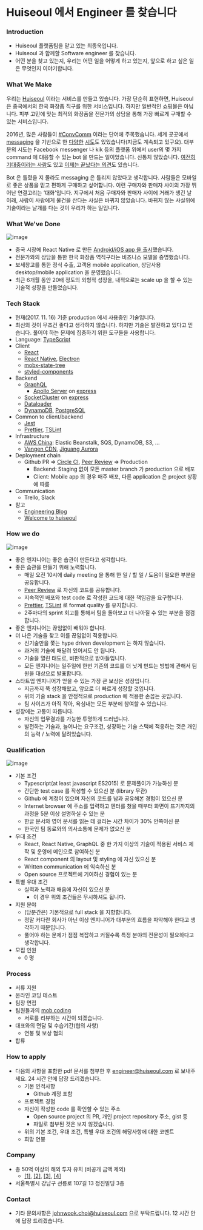 # Huiseoul 에서 Engineer 를 찾습니다

### Introduction

- Huiseoul 플랫폼팀을 맡고 있는 최종욱입니다.
- Huiseoul 과 함께할 Software engineer 를 찾습니다.
- 어떤 분을 찾고 있는지, 우리는 어떤 일을 어떻게 하고 있는지, 앞으로 하고 싶은 일은 무엇인지 이야기합니다.

### What We Make

우리는 [Huiseoul](http://www.huiseoul.com/) 이라는 서비스를 만들고 있습니다. 가장 단순히 표현하면, Huiseoul 은 중국에서의 한국 화장품 직구를 위한 서비스입니다. 하지만 일반적인 쇼핑몰은 아닙니다. 피부 고민에 맞는 최적의 화장품을 전문가의 상담을 통해 가장 빠르게 구매할 수 있는 서비스입니다.

2016년, 많은 사람들이 [#ConvComm](https://medium.com/chris-messina/2016-will-be-the-year-of-conversational-commerce-1586e85e3991) 이라는 단어에 주목했습니다. 세계 곳곳에서 [messaging](https://medium.com/@Operator/the-messaging-future-is-here-and-its-going-to-change-everything-99e29bcff68e) 을 기반으로 한 [다양한](http://adage.com/article/digital/wechat-teaches-future-social-commerce/306765/) [시도](http://www.koreaherald.com/view.php?ud=20170215000895)도 있었습니다(지금도 계속되고 있구요). 대부분의 시도는 Facebook messenger 나 kik 등의 플랫폼 위에서 user의 몇 가지 command 에 대응할 수 있는 bot 을 만드는 일이었습니다. 신통치 않았습니다. [여전히 기대중이라는 사람](https://medium.com/chris-messina/2016-will-be-the-year-of-conversational-commerce-1586e85e3991)도 있고 [이제는 끝났다는 의견](http://www.looah.com/article/view/2061)도 있습니다.

Bot 은 틀렸을 지 몰라도 messaging 은 틀리지 않았다고 생각합니다. 사람들은 모바일로 좋은 상품을 믿고 편하게 구매하고 싶어합니다. 이런 구매자와 판매자 사이의 가장 뛰어난 연결고리는 ‘대화'입니다. 지구에서 처음 구매자와 판매자 사이에 거래가 생긴 날 이래, 사람이 사람에게 물건을 산다는 사실은 바뀌지 않았습니다. 바뀌지 않는 사실위에 기술이라는 날개를 다는 것이 우리가 하는 일입니다.

### What We've Done

![image](https://user-images.githubusercontent.com/2437909/32874444-a60d737c-cad5-11e7-9192-9daafbc5ec80.png)

- 중국 시장에 React Native 로 만든  [Android/iOS app 을 출시](https://github.com/facebook/react-native/pull/9807)했습니다.
- 전문가와의 상담을 통한 한국 화장품 역직구라는 비즈니스 모델을 증명했습니다. 
- 보세창고를 통한 정식 수출, 고객용 mobile application, 상담사용 desktop/mobile application 을 운영했습니다.
- 최근 6개월 동안 20배 정도의 외형적 성장을, 내적으로는 scale up 을 할 수 있는 기술적 성장을 만들었습니다.

### Tech Stack

- 현재(2017. 11. 16) 기준 production 에서 사용중인 기술입니다.
- 최신의 것이 무조건 좋다고 생각하지 않습니다. 하지만 기술은 발전하고 있다고 믿습니다. 풀어야 하는 문제에 집중하기 위한 도구들을 사용합니다.
- Language: [TypeScript](https://www.typescriptlang.org/)
- Client
  - [React](https://github.com/facebook/react)
  - [React Native](https://github.com/facebook/react-native), [Electron](https://electron.atom.io/)
  - [mobx-state-tree](https://github.com/mobxjs/mobx-state-tree)
  - [styled-components](https://github.com/styled-components/styled-components)
- Backend
  - [GraphQL](http://graphql.org/)
    - [Apollo Server](https://github.com/apollographql/apollo-server) on [express](https://github.com/expressjs/express)
  - [SocketCluster](https://github.com/socketcluster/socketcluster) on [express](https://github.com/expressjs/express)
  - [Dataloader](https://github.com/facebook/dataloader)
  - [DynamoDB](https://aws.amazon.com/dynamodb/), [PostgreSQL](https://www.postgresql.org/)
- Common to client/backend
  - [Jest](https://github.com/facebook/jest)
  - [Prettier](https://github.com/prettier/prettier), [TSLint](https://github.com/palantir/tslint)
- Infrastructure
  - [AWS China](https://www.amazonaws.cn/en/): Elastic Beanstalk, SQS, DynamoDB, S3, ...
  - [Vangen CDN](http://www.vangen.cn/index/cdn/page), [Jiguang Aurora](https://www.jiguang.cn/push)
- Deployment chain
  - Github PR => [Circle CI](https://circleci.com/), [Peer Review](https://engineering.huiseoul.com/pr-peer-review-pull-request-d301399f6a17) => Production
    - Backend: Staging 없이 모든 master branch 가 production 으로 배포
    - Client: Mobile app 의 경우 매주 배포, 다른 application 은 project 상황에 따름
- Communication
  - Trello, Slack
- 참고
  - [Engineering Blog](https://engineering.huiseoul.com)
  - [Welcome to huiseoul](https://github.com/huiseoul/welcome)

### How we do

![image](https://user-images.githubusercontent.com/2437909/32874148-bb9d1424-cad3-11e7-90e6-39bacab452b7.png)

- 좋은 엔지니어는 좋은 습관이 만든다고 생각합니다.
- 좋은 습관을 만들기 위해 노력합니다.
  - 매일 오전 10시에 daily meeting 을 통해 한 일 / 할 일 / 도움이 필요한 부분을 공유합니다.
  - [Peer Review](https://engineering.huiseoul.com/pr-peer-review-pull-request-d301399f6a17) 로 자신의 코드를 공유합니다.
  - 지속적인 배포와 test code 로 작성한 코드에 대한 책임감을 요구합니다.
  - [Prettier](https://github.com/prettier/prettier), [TSLint](https://github.com/palantir/tslint) 로 format quality 를 유지합니다.
  - 2주마다의 sprint 회고를 통해서 팀을 돌아보고 더 나아질 수 있는 부분을 점검합니다.
- 좋은 엔지니어는 끊임없이 배워야 합니다.
- 더 나은 기술을 찾고 이를 끊임없이 적용합니다.
  - 신기술만을 쫓는 hype driven development 는 하지 않습니다.
  - 과거의 기술에 매달려 있어서도 안 됩니다.
  - 기술을 열린 태도로, 비판적으로 받아들입니다.
  - 모든 엔지니어는 일주일에 한번 기존의 코드를 더 낫게 만드는 방법에 관해서 팀원을 대상으로 발표합니다.
- 스타트업 엔지니어가 얻을 수 있는 가장 큰 보상은 성장입니다.
  - 지금까지 쭉 성장해왔고, 앞으로 더 빠르게 성장할 것입니다.
  - 위의 기술 stack 을 안정적으로 production 에 적용한 손꼽는 곳입니다.
  - 팀 사이즈가 아직 작아, 욕심내는 모든 부분에 참여할 수 있습니다.
- 성장에는 고통이 따릅니다.
  - 자신의 업무결과를 가능한 투명하게 드러냅니다.
  - 발전하는 기술과, 늘어나는 요구조건, 성장하는 기술 스택에 적응하는 것은 개인의 능력 / 노력에 달려있습니다.

### Qualification

![image](https://user-images.githubusercontent.com/2437909/32880363-b80c2c92-caf0-11e7-894c-5d84f0e28acd.png)

- 기본 조건
  - Typescript(at least javascript ES2015) 로 문제풀이가 가능하신 분
  - 간단한 test case 를 작성할 수 있으신 분 (library 무관)
  - Github 에 계정이 있으며 자신의 코드를 남과 공유해본 경험이 있으신 분
  - Internet browser 에 주소를 입력하고 엔터를 쳤을 때부터 화면이 뜨기까지의 과정을 5분 이상 설명하실 수 있는 분
  - 한글 문서와 영어 문서를 읽는 데 걸리는 시간 차이가 30% 안쪽이신 분
  - 한국인 팀 동료와의 의사소통에 문제가 없으신 분
- 우대 조건
  - React, React Native, GraphQL 중 한 가지 이상의 기술이 적용된 서비스 제작 및 운영에 메인으로 참여하신 분
  - React component 의 layout 및 styling 에 자신 있으신 분
  - Written communication 에 익숙하신 분
  - Open source 프로젝트에 기여하신 경험이 있는 분
- 특별 우대 조건
  - 실력과 노력과 배움에 자신이 있으신 분
    - 이 경우 위의 조건들은 무시하셔도 됩니다.
- 지원 분야
  - (당분간은) 기본적으로 full stack 을 지향합니다.
  - 정말 커다란 회사가 아닌 이상 엔지니어가 대부분의 흐름을 파악해야 한다고 생각하기 때문입니다.
  - 풀어야 하는 문제가 점점 복잡하고 커질수록 특정 분야의 전문성이 필요하다고 생각합니다.
- 모집 인원
  - 0 명

### Process

- 서류 지원
- 온라인 코딩 테스트
- 팀장 면접
- 팀원들과의 [mob coding](https://en.wikipedia.org/wiki/Mob_programming)
  - 서로를 리뷰하는 시간이 되겠습니다.
- 대표와의 면담 및 수습기간(협의 사항)
  - 연봉 및 보상 협의
- 합류

### How to apply

- 다음의 사항을 포함한 pdf 문서를 첨부한 후 engineer@huiseoul.com 로 보내주세요. 24 시간 안에 답장 드리겠습니다.
  - 기본 인적사항
    - Github 계정 포함
  - 프로젝트 경험
  - 자신이 작성한 code 를 확인할 수 있는 주소
    - Open source project 의 PR, 개인 project repository 주소, gist 등
    - 파일로 첨부된 것은 보지 않겠습니다.
  - 위의 기본 조건, 우대 조건, 특별 우대 조건의 해당사항에 대한 코멘트
  - 희망 연봉

### Company

- 총 50억 이상의 해외 투자 유치 (비공개 금액 제외)
  - [[1]](http://platum.kr/archives/44865), [[2]](http://platum.kr/archives/68033), [[3]](http://platum.kr/archives/79114), [[4]](http://platum.kr/archives/87363)
- 서울특별시 강남구 선릉로 107길 13 정진빌딩 3층

### Contact

- 기타 문의사항은 johnwook.choi@huiseoul.com 으로 부탁드립니다. 12 시간 안에 답장 드리겠습니다.
